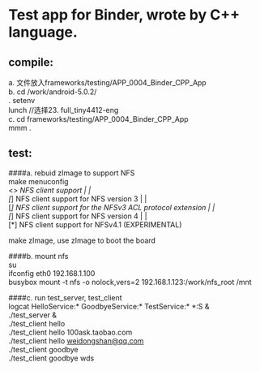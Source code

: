 

Test app for Binder, wrote by C++ language.
=====

compile:  
--
a. 文件放入frameworks/testing/APP_0004_Binder_CPP_App  
b. cd /work/android-5.0.2/  
   . setenv  
   lunch //选择23. full_tiny4412-eng  
c. cd frameworks/testing/APP_0004_Binder_CPP_App  
   mmm .   

test:  
---
####a. rebuid zImage to support NFS  
make menuconfig  
<*>   NFS client support                                                        | |  
[*]     NFS client support for NFS version 3                                    | |  
[*]       NFS client support for the NFSv3 ACL protocol extension               | |  
[*]     NFS client support for NFS version 4                                    | |  
[*]       NFS client support for NFSv4.1 (EXPERIMENTAL)   
  
    
make zImage, use zImage to boot the board  

####b. mount nfs  
   su  
   ifconfig eth0 192.168.1.100  
   busybox mount -t nfs -o nolock,vers=2 192.168.1.123:/work/nfs_root /mnt  
     
  
####c. run test_server, test_client  
logcat HelloService:* GoodbyeService:* TestService:* *:S &  
./test_server &  
./test_client hello   
./test_client hello 100ask.taobao.com  
./test_client hello weidongshan@qq.com  
./test_client goodbye  
./test_client goodbye wds  
  
